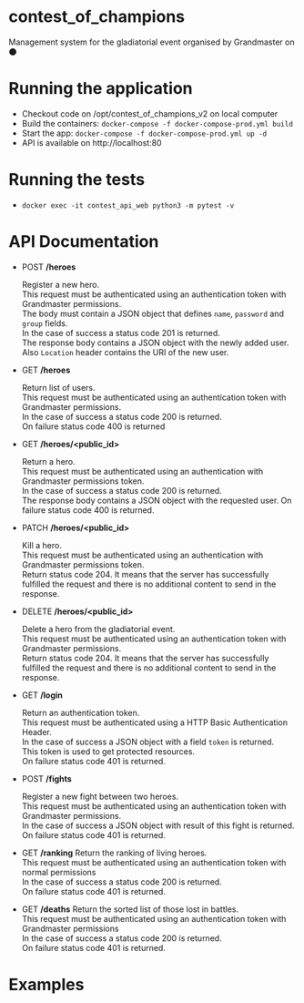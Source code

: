 # contest_of_champions
Management system for the gladiatorial event organised by Grandmaster on :new_moon:

# Running the application

- Checkout code on /opt/contest_of_champions_v2 on local computer
- Build the containers: `docker-compose -f docker-compose-prod.yml build`
- Start the app: `docker-compose -f docker-compose-prod.yml up -d`
- API is available on http://localhost:80

# Running the tests
- `docker exec -it contest_api_web python3 -m pytest -v`

# API Documentation

- POST **/heroes**

    Register a new hero.<br>
    This request must be authenticated using an authentication token with Grandmaster permissions.<br>
    The body must contain a JSON object that defines `name`, `password` and `group` fields.<br>
    In the case of success a status code 201 is returned.<br>
    The response body contains a JSON object with the newly added user.<br>
    Also `Location` header contains the URI of the new user.<br>
 
- GET **/heroes**

    Return list of users.<br>
    This request must be authenticated using an authentication token with Grandmaster permissions.<br>
    In the case of success a status code 200 is returned.<br>
    On failure status code 400 is returned<br>
    
- GET **/heroes/<public_id>**

    Return a hero.<br>
    This request must be authenticated using an authentication with Grandmaster permissions token.<br>
    In the case of success a status code 200 is returned.<br>
    The response body contains a JSON object with the requested user.
    On failure status code 400 is returned.
    
- PATCH **/heroes/<public_id>**
   
   Kill a hero.<br> 
   This request must be authenticated using an authentication with Grandmaster permissions token.<br>
   Return status code 204. It means that the server has successfully fulfilled the request and there is no additional content to send in the response.
   
   
- DELETE **/heroes/<public_id>**

   Delete a hero from the gladiatorial event.<br>
   This request must be authenticated using an authentication token with Grandmaster permissions.<br>
   Return status code 204. It means that the server has successfully fulfilled the request and there is no additional content to send in the response.
    
- GET **/login**

    Return an authentication token.<br>
    This request must be authenticated using a HTTP Basic Authentication Header.<br>
    In the case of success a JSON object with a field `token` is returned.<br>
    This token is used to get protected resources.<br>
    On failure status code 401 is returned.<br>
    
    
- POST **/fights**

    Register a new fight between two heroes.<br>
    This request must be authenticated using an authentication token with Grandmaster permissions.<br>
    In the case of success a JSON object with result of this fight is returned.<br>
    On failure status code 401 is returned.


- GET **/ranking**
    Return the ranking of living heroes.<br>
    This request must be authenticated using an authentication token with normal permissions<br>
    In the case of success a status code 200 is returned.<br>
    On failure status code 401 is returned.<br>
    

- GET **/deaths**
    Return the sorted list of those lost in battles.<br>
    This request must be authenticated using an authentication token with Grandmaster permissions<br>
    In the case of success a status code 200 is returned.<br>
    On failure status code 401 is returned.<br>

    
# Examples

